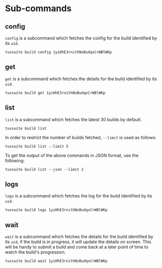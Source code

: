 # Sub-commands

## config

`config` is a subcommand which fetches the config for the build
identified by its `uid`.

```
tuxsuite build config 1yiHhE3rnithNxBudqxCrWBlWKp
```

## get

`get` is a subcommand which fetches the details for the build
identified by its `uid`.

```
tuxsuite build get 1yiHhE3rnithNxBudqxCrWBlWKp
```

## list

`list` is a subcommand which fetches the latest 30 builds by default.

```
tuxsuite build list
```

In order to restrict the number of builds fetched, `--limit` is used
as follows:

```
tuxsuite build list --limit 5
```

To get the output of the above commands in JSON format, use the
following:

```
tuxsuite build list --json --limit 2
```

## logs

`logs` is a subcommand which fetches the log for the build identified
by its `uid`.

```
tuxsuite build logs 1yiHhE3rnithNxBudqxCrWBlWKp
```

## wait

`wait` is a subcommand which fetches the details for the build identified
by its `uid`, if the build is in progress, it will update the details
on screen. This will be handy to submit a build and come back at a
later point of time to watch the build's progression.

```
tuxsuite build wait 1yiHhE3rnithNxBudqxCrWBlWKp
```
